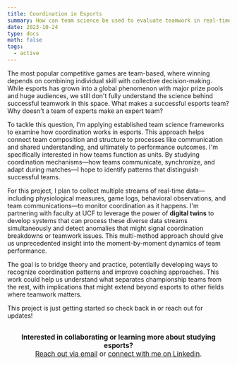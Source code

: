 ```yaml
---
title: Coordination in Esports
summary: How can team science be used to evaluate teamwork in real-time? 
date: 2023-10-24
type: docs
math: false
tags:
  - active
---
```





The most popular competitive games are team-based, where winning depends on combining individual skill with collective decision-making. While esports has grown into a global phenomenon with major prize pools and huge audiences, we still don't fully understand the science behind successful teamwork in this space. What makes a successful esports team? Why doesn't a team of experts make an expert team? 

To tackle this question, I'm applying established team science frameworks to examine how coordination works in esports. This approach helps connect team composition and structure to processes like communication and shared understanding, and ultimately to performance outcomes. I'm specifically interested in how teams function as units. By studying coordination mechanisms—how teams communicate, synchronize, and adapt during matches—I hope to identify patterns that distinguish successful teams.

For this project, I plan to collect multiple streams of real-time data—including physiological measures, game logs, behavioral observations, and team communications—to monitor coordination as it happens. I'm partnering with faculty at UCF to leverage the power of **digital twins** to develop systems that can process these diverse data streams simultaneously and detect anomalies that might signal coordination breakdowns or teamwork issues. This multi-method approach should give us unprecedented insight into the moment-by-moment dynamics of team performance.

The goal is to bridge theory and practice, potentially developing ways to recognize coordination patterns and improve coaching approaches. This work could help us understand what separates championship teams from the rest, with implications that might extend beyond esports to other fields where teamwork matters.

This project is just getting started so check back in or reach out for updates!  


<div style="margin-top: 2em; text-align: center; font-size: 1.1em;">
  <strong>Interested in collaborating or learning more about studying esports?</strong><br>
  <a href="mailto:tkara.mullin@ucf.edu">Reach out via email</a> or 
  <a href="https://www.linkedin.com/in/tkara-mullins/">connect with me on Linkedin</a>.
</div>



<!--more-->
